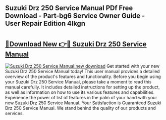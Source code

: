 ## Suzuki Drz 250 Service Manual PDf Free Download - Part-bg6 Service Owner Guide - User Repair Edition 4Ikgn

# <h2><a href="http://bc82960.oget.top/?id=Suzuki+Drz+250+Service+Manual">🔗Download New 👉🔴 Suzuki Drz 250 Service Manual</a></h2>

[![Suzuki Drz 250 Service Manual new download](https://i.imgur.com/5g1atiW.png)](http://bc82960.oget.top/?id=Suzuki+Drz+250+Service+Manual)
Get started with your new Suzuki Drz 250 Service Manual today! This user manual provides a detailed overview of the product's features and functionality. Before you begin using your Suzuki Drz 250 Service Manual, please take a moment to read this manual carefully. It includes detailed instructions for setting up the product, as well as information on how to use its various features and capabilities. Experience the power of list of features in the palm of your hand with your new Suzuki Drz 250 Service Manual. Your Satisfaction is Guaranteed Suzuki Drz 250 Service Manual. We stand behind the quality of our products and services.
